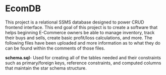 # EcomDB

This project is a relational SSMS database designed to power CRUD frontend interface. This end goal of this project is to create a software that helps beginning E-Commerce owners be able to manage inventory, track their buys and sells, create basic profit/loss calculations, and more. The following files have been uploaded and more information as to what they do can be found within the comments of those files. 

**schema.sql**- Used for creating all of the tables needed and their constraints such as primary/foreign keys, reference constraints, and computed columns that maintain the star schema structure. 
